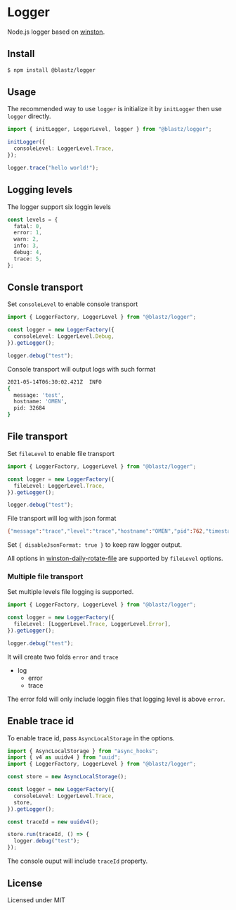 # Logger

Node.js logger based on [winston](https://github.com/winstonjs/winston).

## Install

```bash
$ npm install @blastz/logger
```

## Usage

The recommended way to use `logger` is initialize it by `initLogger` then use `logger` directly.

```ts
import { initLogger, LoggerLevel, logger } from "@blastz/logger";

initLogger({
  consoleLevel: LoggerLevel.Trace,
});

logger.trace("hello world!");
```

## Logging levels

The logger support six loggin levels

```ts
const levels = {
  fatal: 0,
  error: 1,
  warn: 2,
  info: 3,
  debug: 4,
  trace: 5,
};
```

## Consle transport

Set `consoleLevel` to enable console transport

```ts
import { LoggerFactory, LoggerLevel } from "@blastz/logger";

const logger = new LoggerFactory({
  consoleLevel: LoggerLevel.Debug,
}).getLogger();

logger.debug("test");
```

Console transport will output logs with such format

```bash
2021-05-14T06:30:02.421Z  INFO
{
  message: 'test',
  hostname: 'OMEN',
  pid: 32684
}
```

## File transport

Set `fileLevel` to enable file transport

```ts
import { LoggerFactory, LoggerLevel } from "@blastz/logger";

const logger = new LoggerFactory({
  fileLevel: LoggerLevel.Trace,
}).getLogger();

logger.debug("test");
```

File transport will log with json format

```bash
{"message":"trace","level":"trace","hostname":"OMEN","pid":762,"timestamp":"2021-05-14T06:51:59.894Z"}
```

Set `{ disableJsonFormat: true }` to keep raw logger output.

All options in [winston-daily-rotate-file](https://github.com/winstonjs/winston-daily-rotate-file) are supported by `fileLevel` options.

### Multiple file transport

Set multiple levels file logging is supported.

```ts
import { LoggerFactory, LoggerLevel } from "@blastz/logger";

const logger = new LoggerFactory({
  fileLevel: [LoggerLevel.Trace, LoggerLevel.Error],
}).getLogger();

logger.debug("test");
```

It will create two folds `error` and `trace`

- log
  - error
  - trace

The error fold will only include loggin files that logging level is above `error`.

## Enable trace id

To enable trace id, pass `AsyncLocalStorage` in the options.

```ts
import { AsyncLocalStorage } from "async_hooks";
import { v4 as uuidv4 } from "uuid";
import { LoggerFactory, LoggerLevel } from "@blastz/logger";

const store = new AsyncLocalStorage();

const logger = new LoggerFactory({
  consoleLevel: LoggerLevel.Trace,
  store,
}).getLogger();

const traceId = new uuidv4();

store.run(traceId, () => {
  logger.debug("test");
});
```

The console ouput will include `traceId` property.

## License

Licensed under MIT
